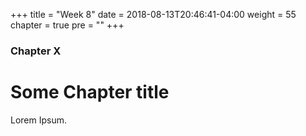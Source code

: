 +++
title = "Week 8"
date = 2018-08-13T20:46:41-04:00
weight = 55
chapter = true
pre = "<b></b>"
+++

### Chapter X

# Some Chapter title

Lorem Ipsum.